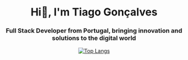 <h1 align="center">Hi👋, I'm Tiago Gonçalves</h1>
<h3 align="center">Full Stack Developer from Portugal, bringing innovation and solutions to the digital world</h3>


<p align="center">
  <a href="https://github.com/TFSG28">
    <img src="https://github-readme-stats.vercel.app/api/top-langs/?username=TFSG28&layout=compact&theme=radical" alt="Top Langs" />
  </a>
</p>

<!--
**TFSG28/TFSG28** is a ✨ _special_ ✨ repository because its `README.md` (this file) appears on your GitHub profile.

Here are some ideas to get you started:

- 🔭 I’m currently working on ...
- 🌱 I’m currently learning ...
- 👯 I’m looking to collaborate on ...
- 🤔 I’m looking for help with ...
- 💬 Ask me about ...
- 📫 How to reach me: ...
- 😄 Pronouns: ...
- ⚡ Fun fact: ...
-->
